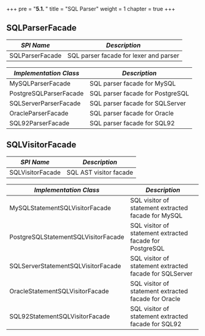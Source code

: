 +++
pre = "<b>5.1. </b>"
title = "SQL Parser"
weight = 1
chapter = true
+++

## SQLParserFacade

| *SPI Name*             | *Description*                          |
| ---------------------- | -------------------------------------- |
| SQLParserFacade        | SQL parser facade for lexer and parser |

| *Implementation Class* | *Description*                          |
| ---------------------- | -------------------------------------- |
| MySQLParserFacade      | SQL parser facade for MySQL            |
| PostgreSQLParserFacade | SQL parser facade for PostgreSQL       |
| SQLServerParserFacade  | SQL parser facade for SQLServer        |
| OracleParserFacade     | SQL parser facade for Oracle           |
| SQL92ParserFacade      | SQL parser facade for SQL92            |

## SQLVisitorFacade

| *SPI Name*                          | *Description*                                            |
| ----------------------------------- | -------------------------------------------------------- |
| SQLVisitorFacade                    | SQL AST visitor facade                                   |

| *Implementation Class*              | *Description*                                            |
| ----------------------------------- | -------------------------------------------------------- |
| MySQLStatementSQLVisitorFacade      | SQL visitor of statement extracted facade for MySQL      |
| PostgreSQLStatementSQLVisitorFacade | SQL visitor of statement extracted facade for PostgreSQL |
| SQLServerStatementSQLVisitorFacade  | SQL visitor of statement extracted facade for SQLServer  |
| OracleStatementSQLVisitorFacade     | SQL visitor of statement extracted facade for Oracle     |
| SQL92StatementSQLVisitorFacade      | SQL visitor of statement extracted facade for SQL92      |
